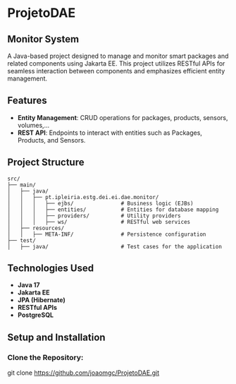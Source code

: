 # ProjetoDAE

## Monitor System

A Java-based project designed to manage and monitor smart packages and related components using Jakarta EE. This project utilizes RESTful APIs for seamless interaction between components and emphasizes efficient entity management.

## Features

- **Entity Management**: CRUD operations for packages, products, sensors, volumes,...
- **REST API**: Endpoints to interact with entities such as Packages, Products, and Sensors.

## Project Structure

```plaintext
src/
├── main/
│   ├── java/
│   │   ├── pt.ipleiria.estg.dei.ei.dae.monitor/
│   │   │   ├── ejbs/               # Business logic (EJBs)
│   │   │   ├── entities/           # Entities for database mapping
│   │   │   ├── providers/          # Utility providers
│   │   │   ├── ws/                 # RESTful web services
│   ├── resources/
│   │   ├── META-INF/               # Persistence configuration
├── test/
│   ├── java/                       # Test cases for the application
```

## Technologies Used

- **Java 17**
- **Jakarta EE**
- **JPA (Hibernate)**
- **RESTful APIs**
- **PostgreSQL**

## Setup and Installation

### Clone the Repository:

git clone https://github.com/joaomgc/ProjetoDAE.git
